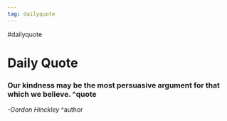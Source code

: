 ```yaml
---
tag: dailyquote
---
```


#dailyquote

# Daily Quote

### Our kindness may be the most persuasive argument for that which we believe. ^quote
*-Gordon Hinckley* ^author
